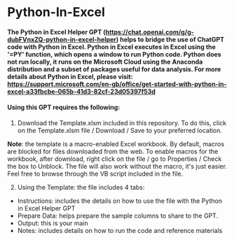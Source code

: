 # Python-In-Excel

#### The Python in Excel Helper GPT (https://chat.openai.com/g/g-dubFVnxZQ-python-in-excel-helper) helps to bridge the use of ChatGPT code with Python in Excel. Python in Excel executes in Excel using the '=PY' function, which opens a window to run Python code. Python does not run locally, it runs on the Microsoft Cloud using the Anaconda distribution and a subset of packages useful for data analysis. For more details about Python in Excel, please visit: https://support.microsoft.com/en-gb/office/get-started-with-python-in-excel-a33fbcbe-065b-41d3-82cf-23d05397f53d

#### Using this GPT requires the following:
1. Download the Template.xlsm included in this repository. To do this, click on the Template.xlsm file / Download / Save to your preferred location.

**Note**: the template is a macro-enabled Excel workbook. By default, macros are blocked for files downloaded from the web. To enable macros for the workbook, after download, right click on the file / go to Properties / Check the box to Unblock. The file will also work without the macro, it's just easier. Feel free to browse through the VB script included in the file.

2. Using the Template: the file includes 4 tabs:
- Instructions: includes the details on how to use the file with the Python in Excel Helper GPT
- Prepare Data: helps prepare the sample columns to share to the GPT.
- Output: this is your main 
- Notes: includes details on how to run the code and reference materials

